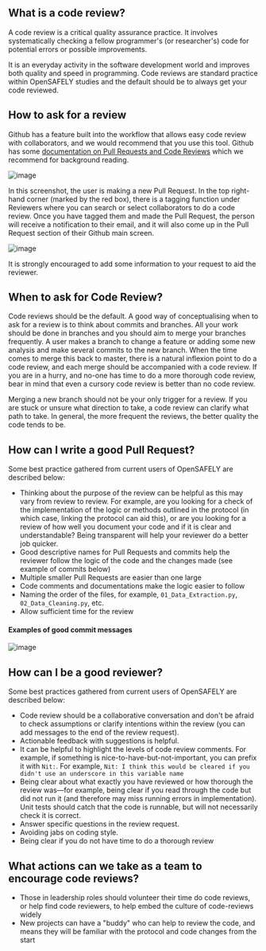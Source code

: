 ## What is a code review?

A code review is a critical quality assurance practice. It involves systematically
checking a fellow programmer's (or researcher's) code for potential errors or possible 
improvements. 

It is an everyday activity in the software development world and improves
both quality and speed in programming. Code reviews are standard practice within OpenSAFELY studies and the default should be to always get your code reviewed. 

## How to ask for a review

Github has a feature built into the workflow that allows easy code review with collaborators, and we would recommend 
that you use this tool. Github has some [documentation on Pull Requests and Code Reviews](https://docs.github.com/en/github/collaborating-with-issues-and-pull-requests/about-pull-request-reviews) which we recommend for background reading.

![image](https://user-images.githubusercontent.com/25401512/109499428-cdb2f680-7a8c-11eb-9d77-4e53f7f1c57c.png)

In this screenshot, the user is making a new Pull Request. In the top right-hand corner (marked by the 
red box), there is a tagging function under Reviewers where you can search or select collaborators to do a code review. 
Once you have tagged them and made the Pull Request, the person will receive a notification to their 
email, and it will also come up in the Pull Request section of their Github main screen. 

![image](https://user-images.githubusercontent.com/25401512/109499512-e91e0180-7a8c-11eb-8f7a-5024f7753366.png)

It is strongly encouraged to add some information to 
your request to aid the reviewer. 
 
## When to ask for Code Review?

Code reviews should be the default. A good way of conceptualising when to ask for a review is to think about commits and branches. All your work should be done in branches and you should aim to 
merge your branches frequently. A user makes a branch to change a feature or adding some new analysis and make several commits to the new branch. When the time comes to merge this back to master, there is a natural inflexion point to do a code review, and each merge should be 
accompanied with a code review. If you are in a hurry, and no-one has time to do a more thorough 
code review, bear in mind that even a cursory code review is better than no code review. 

Merging a new branch should not be your only trigger for a review. If you are stuck or unsure what direction to take, a code review can clarify what path to take. In general, the more frequent the reviews, the better quality the code tends to be. 

## How can I write a good Pull Request?
Some best practice gathered from current users of OpenSAFELY are described below:

 - Thinking about the purpose of the review can be helpful as this may 
vary from review to review. For example, are you looking for a check of the implementation of the logic or methods 
outlined in the protocol (in which case, linking the protocol can aid this), or are you looking for a 
review of how well you document your code and if it is clear and understandable? Being transparent 
will help your reviewer do a better job quicker. 
- Good descriptive names for Pull Requests and commits help the reviewer follow the logic of the code and the changes made (see example of commits below)
- Multiple smaller Pull Requests are easier than one large 
- Code comments and documentations make the logic easier to follow 
- Naming the order of the files, for example, `01_Data_Extraction.py`, `02_Data_Cleaning.py`, etc. 
- Allow sufficient time for the review

#### Examples of good commit messages
![image](https://user-images.githubusercontent.com/25401512/109499651-166aaf80-7a8d-11eb-86de-f4a0b549fc90.png)

## How can I be a good reviewer?
Some best practices gathered from current users of OpenSAFELY are described below: 

- Code review should be a collaborative conversation and don't be afraid to check assumptions or clarify intentions within the review (you can add messages to the end of the review request). 
- Actionable feedback with suggestions is helpful. 
- It can be helpful to highlight the levels of code review comments. For example, 
if something is nice-to-have-but-not-important, you can prefix it with `Nit:`. For example, 
`Nit: I think this would be cleared if you didn't use an underscore in this variable name`
- Being clear about what exactly you have reviewed or how thorough the review was—for example, being clear if you read through the code but did not run it (and therefore may miss running errors in implementation). Unit tests should catch that the code is runnable, but will not necessarily check it is correct.  
- Answer specific questions in the review request.
- Avoiding jabs on coding style. 
- Being clear if you do not have time to do a thorough review 

## What actions can we take as a team to encourage code reviews?

- Those in leadership roles should volunteer their time do code reviews, or help find code reviewers, to help embed the culture of code-reviews widely
- New projects can have a "buddy" who can help to review the code, and means they will be familiar with the protocol and code changes from the start

